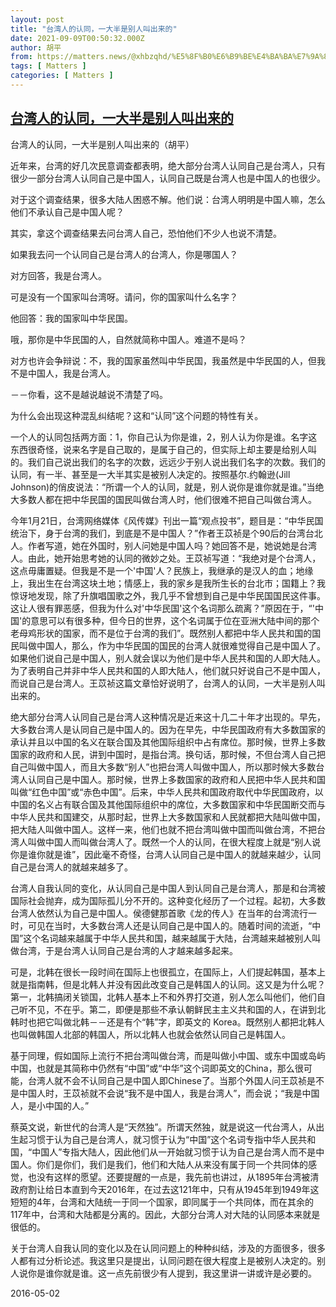 ```yaml
---
layout: post
title: "台湾人的认同，一大半是别人叫出来的"
date: 2021-09-09T00:50:32.000Z
author: 胡平
from: https://matters.news/@xhbzqhd/%E5%8F%B0%E6%B9%BE%E4%BA%BA%E7%9A%84%E8%AE%A4%E5%90%8C-%E4%B8%80%E5%A4%A7%E5%8D%8A%E6%98%AF%E5%88%AB%E4%BA%BA%E5%8F%AB%E5%87%BA%E6%9D%A5%E7%9A%84-bafyreiajh5k7awfbnnzvijwunwjjsqhtglyc4ai5tl7uia5pdp4h2hfxmm
tags: [ Matters ]
categories: [ Matters ]
---
```

<!--1631148632000-->
[台湾人的认同，一大半是别人叫出来的](https://matters.news/@xhbzqhd/%E5%8F%B0%E6%B9%BE%E4%BA%BA%E7%9A%84%E8%AE%A4%E5%90%8C-%E4%B8%80%E5%A4%A7%E5%8D%8A%E6%98%AF%E5%88%AB%E4%BA%BA%E5%8F%AB%E5%87%BA%E6%9D%A5%E7%9A%84-bafyreiajh5k7awfbnnzvijwunwjjsqhtglyc4ai5tl7uia5pdp4h2hfxmm)
------

<div>
<p>台湾人的认同，一大半是别人叫出来的（胡平）</p><p>近年来，台湾的好几次民意调查都表明，绝大部分台湾人认同自己是台湾人，只有很少一部分台湾人认同自己是中国人，认同自己既是台湾人也是中国人的也很少。</p><p>对于这个调查结果，很多大陆人困惑不解。他们说：台湾人明明是中国人嘛，怎么他们不承认自己是中国人呢？</p><p>其实，拿这个调查结果去问台湾人自己，恐怕他们不少人也说不清楚。</p><p>如果我去问一个认同自己是台湾人的台湾人，你是哪国人？</p><p>对方回答，我是台湾人。</p><p>可是没有一个国家叫台湾呀。请问，你的国家叫什么名字？</p><p>他回答：我的国家叫中华民国。</p><p>哦，那你是中华民国的人，自然就简称中国人。难道不是吗？</p><p>对方也许会争辩说：不，我的国家虽然叫中华民国，我虽然是中华民国的人，但我不是中国人，我是台湾人。</p><p>－－你看，这不是越说越说不清楚了吗。</p><p>为什么会出现这种混乱纠结呢？这和“认同”这个问题的特性有关。</p><p>一个人的认同包括两方面：1，你自己认为你是谁，2，别人认为你是谁。名字这东西很奇怪，说来名字是自己取的，是属于自己的，但实际上却主要是给别人叫的。我们自己说出我们的名字的次数，远远少于别人说出我们名字的次数。我们的认同，有一半、甚至是一大半其实是被别人决定的。按照基尔.约翰逊(Jill Johnson)的俏皮说法：“所谓一个人的认同，就是，别人说你是谁你就是谁。”当绝大多数人都在把中华民国的国民叫做台湾人时，他们很难不把自己叫做台湾人。</p><p>今年1月21日，台湾网络媒体《风传媒》刊出一篇“观点投书”，题目是：“中华民国统治下，身于台湾的我们，到底是不是中国人？”作者王苡祯是个90后的台湾台北人。作者写道，她在外国时，别人问她是中国人吗？她回答不是，她说她是台湾人。由此，她开始思考她的认同的微妙之处。王苡祯写道：“我绝对是个台湾人，这点毋庸置疑。但我是不是一个'中国'人？民族上，我继承的是汉人的血；地缘上，我出生在台湾这块土地；情感上，我的家乡是我所生长的台北市；国籍上？我惊讶地发现，除了升旗唱国歌之外，我几乎不曾想到自己是中华民国国民这件事。这让人很有罪恶感，但我为什么对'中华民国'这个名词那么疏离？”原因在于，“'中国'的意思可以有很多种，但今日的世界，这个名词属于位在亚洲大陆中间的那个老母鸡形状的国家，而不是位于台湾的我们”。既然别人都把中华人民共和国的国民叫做中国人，那么，作为中华民国的国民的台湾人就很难觉得自己是中国人了。如果他们说自己是中国人，别人就会误以为他们是中华人民共和国的人即大陆人。为了表明自己并非中华人民共和国的人即大陆人，他们就只好说自己不是中国人，而说自己是台湾人。王苡祯这篇文章恰好说明了，台湾人的认同，一大半是别人叫出来的。</p><p>绝大部分台湾人认同自己是台湾人这种情况是近来这十几二十年才出现的。早先，大多数台湾人是认同自己是中国人的。因为在早先，中华民国政府有大多数国家的承认并且以中国的名义在联合国及其他国际组织中占有席位。那时候，世界上多数国家的政府和人民，讲到中国时，是指台湾。换句话，那时候，不但台湾人自己把自己叫做中国人，而且大多数“别人”也把台湾人叫做中国人，所以那时候大多数台湾人认同自己是中国人。那时候，世界上多数国家的政府和人民把中华人民共和国叫做“红色中国”或“赤色中国”。后来，中华人民共和国政府取代中华民国政府，以中国的名义占有联合国及其他国际组织中的席位，大多数国家和中华民国断交而与中华人民共和国建交，从那时起，世界上大多数国家和人民就都把大陆叫做中国，把大陆人叫做中国人。这样一来，他们也就不把台湾叫做中国而叫做台湾，不把台湾人叫做中国人而叫做台湾人了。既然一个人的认同，在很大程度上就是“别人说你是谁你就是谁”，因此毫不奇怪，台湾人认同自己是中国人的就越来越少，认同自己是台湾人的就越来越多了。</p><p>台湾人自我认同的变化，从认同自己是中国人到认同自己是台湾人，那是和台湾被国际社会抛弃，成为国际孤儿分不开的。这种变化经历了一个过程。起初，大多数台湾人依然认为自己是中国人。侯德健那首歌《龙的传人》在当年的台湾流行一时，可见在当时，大多数台湾人还是认同自己是中国人的。随着时间的流逝，“中国”这个名词越来越属于中华人民共和国，越来越属于大陆，台湾越来越被别人叫做台湾，于是台湾人认同自己是台湾的人才越来越多起来。</p><p>可是，北韩在很长一段时间在国际上也很孤立，在国际上，人们提起韩国，基本上就是指南韩，但是北韩人并没有因此改变自己是韩国人的认同。这又是为什么呢？第一，北韩搞闭关锁国，北韩人基本上不和外界打交道，别人怎么叫他们，他们自己听不见，不在乎。第二，即便是那些不承认朝鲜民主主义共和国的人，在讲到北韩时也把它叫做北韩－－还是有个“韩”字，即英文的 Korea。既然别人都把北韩人也叫做韩国人北部的韩国人，所以北韩人也就会依然认同自己是韩国人。</p><p>基于同理，假如国际上流行不把台湾叫做台湾，而是叫做小中国、或东中国或岛屿中国，也就是其简称中仍然有“中国”或“中华”这个词即英文的China，那么很可能，台湾人就不会不认同自己是中国人即Chinese了。当那个外国人问王苡祯是不是中国人时，王苡祯就不会说“我不是中国人，我是台湾人”，而会说；“我是中国人，是小中国的人。”</p><p>蔡英文说，新世代的台湾人是“天然独”。所谓天然独，就是说这一代台湾人，从出生起习惯于认为自己是台湾人，就习惯于认为“中国”这个名词专指中华人民共和国，“中国人”专指大陆人，因此他们从一开始就习惯于认为自己是台湾人而不是中国人。你们是你们，我们是我们，他们和大陆人从来没有属于同一个共同体的感觉，也没有这样的愿望。还要提醒的一点是，我先前也讲过，从1895年台湾被清政府割让给日本直到今天2016年，在过去这121年中，只有从1945年到1949年这短短的4年，台湾和大陆统一于同一个国家，即同属于一个共同体，而在其余的117年中，台湾和大陆都是分离的。因此，大部分台湾人对大陆的认同感本来就是很低的。</p><p>关于台湾人自我认同的变化以及在认同问题上的种种纠结，涉及的方面很多，很多人都有过分析论述。我这里只是提出，认同问题在很大程度上是被别人决定的。别人说你是谁你就是谁。这一点先前很少有人提到，我这里讲一讲或许是必要的。</p><p>2016-05-02</p><p><br></p><p><br></p>
</div>
